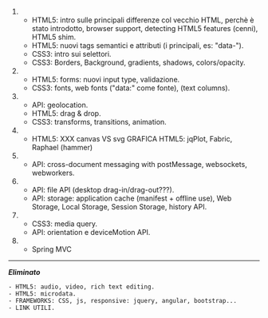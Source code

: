 1.  - HTML5: intro sulle principali differenze col vecchio HTML, perchè è stato introdotto, browser support, detecting HTML5 features (cenni), HTML5 shim.
    - HTML5: nuovi tags semantici e attributi (i principali, es: "data-").
    - CSS3: intro sui selettori.
    - CSS3: Borders, Background, gradients, shadows, colors/opacity.

2.  - HTML5: forms: nuovi input type, validazione.
    - CSS3: fonts, web fonts ("data:" come fonte), (text columns).

3.  - API: geolocation.
    - HTML5: drag & drop.
    - CSS3: transforms, transitions, animation.

4.  - HTML5: XXX canvas VS svg
      GRAFICA HTML5: jqPlot, Fabric, Raphael (hammer)

5.  - API: cross-document messaging with postMessage, websockets, webworkers.

6.  - API: file API (desktop drag-in/drag-out???).
    - API: storage: application cache (manifest + offline use), Web Storage, Local Storage, Session Storage, history API.

7.  - CSS3: media query.
    - API: orientation e deviceMotion API.
	
8.	- Spring MVC

---
***Eliminato***

    - HTML5: audio, video, rich text editing.
    - HTML5: microdata.
    - FRAMEWORKS: CSS, js, responsive: jquery, angular, bootstrap...
    - LINK UTILI.